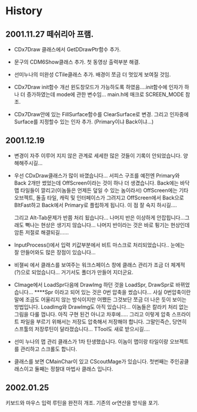 # History

## 2001.11.27 떼쉬리아 프램.

- CDx7Draw 클래스에서 GetDDrawPtr함수 추가.

- 문구의 CDM6Show클래스 추가.
  첫 동영상 출력부분 해결.

- 선미누나의 미완성 CTile클래스 추가.
  배경이 쪼금 더 멋있게 보여질 것임.

- CDx7Draw init함수 개선
  윈도창모드가 가능하도록 하였음....init함수에 인자가 하나 더 증가하였는데 
  mode에 관한 변수임... main.h에 매크로 SCREEN_MODE 참조.

- CDx7Draw안에 있는 FillSurface함수를 ClearSurface로 변경. 그리고 인자중에
  Surface를 지정할수 있는 인자 추가. (Primary이냐 Back이냐...)

## 2001.12.19

- 변경이 자주 이루어 지지 않은 관계로 세세한 많은 것들이 기록이 안되었습니다.
  양해해주시길...

- 우선 CDxDraw클래스가 많이 바꼈습니다...
  서피스 구조를 예전엔 Primary와 Back 2개만 썼었는데 OffScreen이라는 것이
  하나 더 생겼습니다. 
  Back에는 바닥 맵 타일들이 깔리고(이놈들은 언제든 덮일 수 있는 놈이라서)
  OffScreen에는 기타 오브젝트, 돌출 타일, 캐릭 및 인터페이스가 그려지고 
  OffScreen에서 Back으로 BltFast하고 Back에서 Primary로 플립하게 됩니다.
  이 점 잘 숙지 하시길....

  그리고 Alt-Tab문제가 반쯤 처리 됬습니다...
  나머지 반은 이상하게 안잡힙니다...그래도 뻑나는 현상은 생기지 않습니다...
  나머지 반이라는 것은 바로 튕기는 현상인데 암튼 저절로 해결되길......

- InputProcess()에서 입력 키값부분에서 비트 마스크로 처리되었습니다..
  눈에는 잘 안들어와도 많은 장점이 있습니다...

- 비졀씨 에서 클래스를 보여주는 워크스페이스 창에 클래스 관리가 조금 더 
  체계적(?)으로 되었습니다... 거기서도 폴더가 만들어 지더군요.

- CImage에서 LoadSpr다음에 DrawImg 하던 것을 LoadSpr, DrawSpr로 바뀌었습니다...
  ****Spr 이라고 되어 있는 것은 0번 압축을 썼습니다... 사실 0번압축이란 말에
  조금도 어울리지 않는 방식이지만 어쨌든 그것보단 쪼금 더 나은 듯이 보이는 방법입니다.
  LoadImg와 DrawImg도 아직 있습니다... 이놈들은 칼라키 처리 없는 그림을 다룰 껍니다.
  아직 구현 된건 아니고 차후에.....
  그리고 이렇게 압축 스프라이트 파일을 부르기 위해서는 저장도 압축해서 저장해야 합니다.
  그말인즉슨, 당연히 스프툴의 저장루틴이 달라졌습니다... TTool도 새로 받으시길....

- 선미 누나의 맵 관리 클래스가 1차 탄생했습니다. 이놈이 맵이랑 타일이랑 오브젝트를 관리하고
  스크롤도 합니다.

- 클래스를 보면 CMainChar이 있고 CScoutMage가 있습니다. 첫번째는 주인공클래스이고
  둘째는 정찰대 마법사 클래스 입니다.


## 2002.01.25
키보드와 마우스 입력 루틴을 완전히 개조.
기존의 or연산을 방식을 포기.